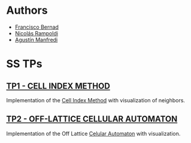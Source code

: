 # Authors
- [Francisco Bernad](https://github.com/FrBernad)
- [Nicolás Rampoldi](https://github.com/NicolasRampoldi)
- [Agustín Manfredi](https://github.com/imanfredi)

# SS TPs

## [TP1 - CELL INDEX METHOD](https://github.com/FrBernad/SS/tree/main/TP1)
Implementation of the [Cell Index Method](http://www.pas.rochester.edu/~wangyt/algorithms/cell/index.html) with visualization of neighbors.

## [TP2 - OFF-LATTICE CELLULAR AUTOMATON](https://github.com/FrBernad/SS/tree/main/TP2)
Implementation of the Off Lattice [Celular Automaton](https://en.wikipedia.org/wiki/Cellular_automaton) with visualization.